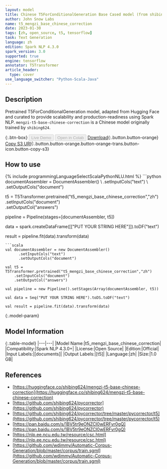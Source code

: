 ```yaml
---
layout: model
title: Chinese T5ForConditionalGeneration Base Cased model (from shibing624)
author: John Snow Labs
name: t5_mengzi_base_chinese_correction
date: 2023-01-30
tags: [zh, open_source, t5, tensorflow]
task: Text Generation
language: zh
edition: Spark NLP 4.3.0
spark_version: 3.0
supported: true
engine: tensorflow
annotator: T5Transformer
article_header:
  type: cover
use_language_switcher: "Python-Scala-Java"
---
```


## Description

Pretrained T5ForConditionalGeneration model, adapted from Hugging Face and curated to provide scalability and production-readiness using Spark NLP. `mengzi-t5-base-chinese-correction` is a Chinese model originally trained by `shibing624`.

{:.btn-box}
<button class="button button-orange" disabled>Live Demo</button>
<button class="button button-orange" disabled>Open in Colab</button>
[Download](https://s3.amazonaws.com/auxdata.johnsnowlabs.com/public/models/t5_mengzi_base_chinese_correction_zh_4.3.0_3.0_1675105223361.zip){:.button.button-orange}
[Copy S3 URI](s3://auxdata.johnsnowlabs.com/public/models/t5_mengzi_base_chinese_correction_zh_4.3.0_3.0_1675105223361.zip){:.button.button-orange.button-orange-trans.button-icon.button-copy-s3}

## How to use



<div class="tabs-box" markdown="1">
{% include programmingLanguageSelectScalaPythonNLU.html %}
```python
documentAssembler = DocumentAssembler() \
    .setInputCols("text") \
    .setOutputCols("document")

t5 = T5Transformer.pretrained("t5_mengzi_base_chinese_correction","zh") \
    .setInputCols("document") \
    .setOutputCol("answers")
    
pipeline = Pipeline(stages=[documentAssembler, t5])

data = spark.createDataFrame([["PUT YOUR STRING HERE"]]).toDF("text")

result = pipeline.fit(data).transform(data)
```
```scala
val documentAssembler = new DocumentAssembler() 
      .setInputCols("text")
      .setOutputCols("document")
       
val t5 = T5Transformer.pretrained("t5_mengzi_base_chinese_correction","zh") 
    .setInputCols("document")
    .setOutputCol("answers")
   
val pipeline = new Pipeline().setStages(Array(documentAssembler, t5))

val data = Seq("PUT YOUR STRING HERE").toDS.toDF("text")

val result = pipeline.fit(data).transform(data)
```
</div>

{:.model-param}
## Model Information

{:.table-model}
|---|---|
|Model Name:|t5_mengzi_base_chinese_correction|
|Compatibility:|Spark NLP 4.3.0+|
|License:|Open Source|
|Edition:|Official|
|Input Labels:|[documents]|
|Output Labels:|[t5]|
|Language:|zh|
|Size:|1.0 GB|

## References

- [https://huggingface.co/shibing624/mengzi-t5-base-chinese-correction](https://huggingface.co/shibing624/mengzi-t5-base-chinese-correction)
- [https://github.com/shibing624/pycorrector](https://github.com/shibing624/pycorrector)
- [https://github.com/shibing624/pycorrector/tree/master/pycorrector/t5](https://github.com/shibing624/pycorrector/tree/master/pycorrector/t5)
- [https://pan.baidu.com/s/1BV5tr9eONZCI0wERFvr0gQ](https://pan.baidu.com/s/1BV5tr9eONZCI0wERFvr0gQ)
- [https://nlp.ee.ncu.edu.tw/resource/csc.html](https://nlp.ee.ncu.edu.tw/resource/csc.html)
- [https://github.com/wdimmy/Automatic-Corpus-Generation/blob/master/corpus/train.sgml](https://github.com/wdimmy/Automatic-Corpus-Generation/blob/master/corpus/train.sgml)